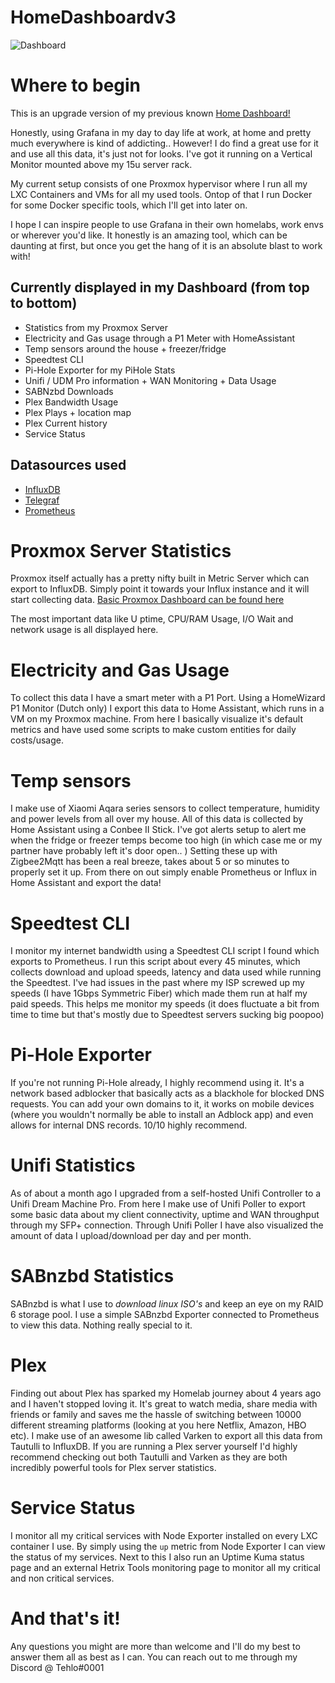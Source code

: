 # HomeDashboardv3

![Dashboard](https://i.tehlo.wtf/fQZf3Kp.png)

# Where to begin

This is an upgrade version of my previous known [Home Dashboard!](https://github.com/TehloWasTaken/HomeDashboard)

Honestly, using Grafana in my day to day life at work, at home and pretty much everywhere is kind of addicting.. However! I do find a great use for it and use all this data, it's just not for looks. I've got it running on a Vertical Monitor mounted above my 15u server rack.

My current setup consists of one Proxmox hypervisor where I run all my LXC Containers and VMs for all my used tools. Ontop of that I run Docker for some Docker specific tools, which I'll get into later on.

I hope I can inspire people to use Grafana in their own homelabs, work envs or wherever you'd like. It honestly is an amazing tool, which can be daunting at first, but once you get the hang of it is an absolute blast to work with!

## Currently displayed in my Dashboard (from top to bottom)
* Statistics from my Proxmox Server
* Electricity and Gas usage through a P1 Meter with HomeAssistant
* Temp sensors around the house + freezer/fridge
* Speedtest CLI
* Pi-Hole Exporter for my PiHole Stats
* Unifi / UDM Pro information + WAN Monitoring + Data Usage
* SABNzbd Downloads
* Plex Bandwidth Usage
* Plex Plays + location map
* Plex Current history
* Service Status

## Datasources used
* [InfluxDB](https://www.influxdata.com/)
* [Telegraf](https://github.com/influxdata/telegraf)
* [Prometheus](https://prometheus.io/)

# Proxmox Server Statistics
Proxmox itself actually has a pretty nifty built in Metric Server which can export to InfluxDB. Simply point it towards your Influx instance and it will start collecting data. [Basic Proxmox Dashboard can be found here](https://grafana.com/grafana/dashboards/10048)

The most important data like U ptime, CPU/RAM Usage, I/O Wait and network usage is all displayed here.

# Electricity and Gas Usage
To collect this data I have a smart meter with a P1 Port. Using a HomeWizard P1 Monitor (Dutch only) I export this data to Home Assistant, which runs in a VM on my Proxmox machine. From here I basically visualize it's default metrics and have used some scripts to make custom entities for daily costs/usage.

# Temp sensors
I make use of Xiaomi Aqara series sensors to collect temperature, humidity and power levels from all over my house. All of this data is collected by Home Assistant using a Conbee II Stick. I've got alerts setup to alert me when the fridge or freezer temps become too high (in which case me or my partner have probably left it's door open.. ) Setting these up with Zigbee2Mqtt has been a real breeze, takes about 5 or so minutes to properly set it up. From there on out simply enable Prometheus or Influx in Home Assistant and export the data!

# Speedtest CLI
I monitor my internet bandwidth using a Speedtest CLI script I found which exports to Prometheus. I run this script about every 45 minutes, which collects download and upload speeds, latency and data used while running the Speedtest. I've had issues in the past where my ISP screwed up my speeds (I have 1Gbps Symmetric Fiber) which made them run at half my paid speeds. This helps me monitor my speeds (it does fluctuate a bit from time to time but that's mostly due to Speedtest servers sucking big poopoo)

# Pi-Hole Exporter
If you're not running Pi-Hole already, I highly recommend using it. It's a network based adblocker that basically acts as a blackhole for blocked DNS requests. You can add your own domains to it, it works on mobile devices (where you wouldn't normally be able to install an Adblock app) and even allows for internal DNS records. 10/10 highly recommend.

# Unifi Statistics
As of about a month ago I upgraded from a self-hosted Unifi Controller to a Unifi Dream Machine Pro. From here I make use of Unifi Poller to export some basic data about my client connectivity, uptime and WAN throughput through my SFP+ connection. Through Unifi Poller I have also visualized the amount of data I upload/download per day and per month.

# SABnzbd Statistics
SABnzbd is what I use to _download linux ISO's_ and keep an eye on my RAID 6 storage pool. I use a simple SABnzbd Exporter connected to Prometheus to view this data. Nothing really special to it.

# Plex
Finding out about Plex has sparked my Homelab journey about 4 years ago and I haven't stopped loving it. It's great to watch media, share media with friends or family and saves me the hassle of switching between 10000 different streaming platforms (looking at you here Netflix, Amazon, HBO etc). I make use of an awesome lib called Varken to export all this data from Tautulli to InfluxDB. If you are running a Plex server yourself I'd highly recommend checking out both Tautulli and Varken as they are both incredibly powerful tools for Plex server statistics.

# Service Status
I monitor all my critical services with Node Exporter installed on every LXC container I use. By simply using the `up` metric from Node Exporter I can view the status of my services. Next to this I also run an Uptime Kuma status page and an external Hetrix Tools monitoring page to monitor all my critical and non critical services.

# And that's it!
Any questions you might are more than welcome and I'll do my best to answer them all as best as I can. You can reach out to me through my Discord @ Tehlo#0001

